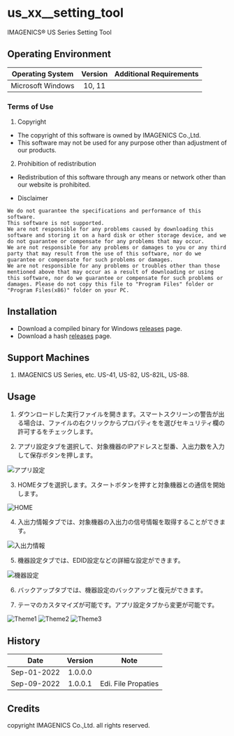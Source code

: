 # us_xx__setting_tool
IMAGENICS&reg; US Series Setting Tool

## Operating Environment

| Operating System  | Version          | Additional Requirements |
|:-----------------:|:----------------:|:-----------------------:|
| Microsoft Windows | 10, 11           |                         |

### Terms of Use
1. Copyright
+ The copyright of this software is owned by IMAGENICS Co.,Ltd.
+ This software may not be used for any purpose other than adjustment of our products.

2. Prohibition of redistribution
+ Redistribution of this software through any means or network other than our website is prohibited.

- Disclaimer

```
We do not guarantee the specifications and performance of this software. 
This software is not supported. 
We are not responsible for any problems caused by downloading this software and storing it on a hard disk or other storage device, and we do not guarantee or compensate for any problems that may occur.  
We are not responsible for any problems or damages to you or any third party that may result from the use of this software, nor do we guarantee or compensate for such problems or damages.  
We are not responsible for any problems or troubles other than those mentioned above that may occur as a result of downloading or using this software, nor do we guarantee or compensate for such problems or damages. Please do not copy this file to "Program Files" folder or "Program Files(x86)" folder on your PC.
```

## Installation
- Download a compiled binary for Windows [releases](https://github.com/akiraoku/us_xx__setting_tool/releases/download/v/us_xx__setting_tool.exe) page.
- Download a hash [releases](https://github.com/akiraoku/us_xx__setting_tool/releases/download/v/checksum.md5) page.

## Support Machines
1. IMAGENICS US Series, etc. US-41, US-82, US-82IL, US-88.

## Usage

1. ダウンロードした実行ファイルを開きます。スマートスクリーンの警告が出る場合は、ファイルの右クリックからプロパティをを選びセキュリティ欄の許可するをチェックします。

2. アプリ設定タブを選択して、対象機器のIPアドレスと型番、入出力数を入力して保存ボタンを押します。
<img src="https://user-images.githubusercontent.com/47096297/187613365-02ec7230-ab14-4505-afca-aaaa6b19f916.png" alt="アプリ設定" title="アプリ設定">

3. HOMEタブを選択します。スタートボタンを押すと対象機器との通信を開始します。
<img src="https://user-images.githubusercontent.com/47096297/187613351-8f00fe6d-ac78-4349-a50f-04390329570e.png" alt="HOME" title="ホーム画面">

4. 入出力情報タブでは、対象機器の入出力の信号情報を取得することができます。
<img src="https://user-images.githubusercontent.com/47096297/187613356-ac271662-680d-4452-b080-23e45cbd3001.png" alt="入出力情報" title="入出力情報">

5. 機器設定タブでは、EDID設定などの詳細な設定ができます。
<img src="https://user-images.githubusercontent.com/47096297/187613361-0fd87538-5ea0-4e14-8f58-85cb2b47fa2a.png" alt="機器設定" title="機器設定">

6. バックアップタブでは、機器設定のバックアップと復元ができます。

7. テーマのカスタマイズが可能です。アプリ設定タブから変更が可能です。
<img src="https://user-images.githubusercontent.com/47096297/187613367-6fc1a62c-cc74-4f11-9065-3f97609ceb3e.png" alt="Theme1" title="Theme1">
<img src="https://user-images.githubusercontent.com/47096297/187613368-5edc0627-1389-41c7-a415-ffa407e37b65.png" alt="Theme2" title="Theme2">
<img src="https://user-images.githubusercontent.com/47096297/187613370-7558c836-684b-4fc6-9eeb-ae44063a8e54.png" alt="Theme3" title="Theme3">

## History


| Date         | Version          | Note                    |
|:------------:|:----------------:|:-----------------------:|
| Sep-01-2022  | 1.0.0.0          |                         |
| Sep-09-2022  | 1.0.0.1          | Edi. File Propaties     |


## Credits
copyright IMAGENICS Co.,Ltd. all rights reserved.

